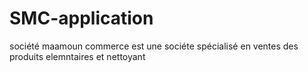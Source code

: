 # SMC-application
société maamoun commerce est une sociéte spécialisé en ventes des produits elemntaires et nettoyant
